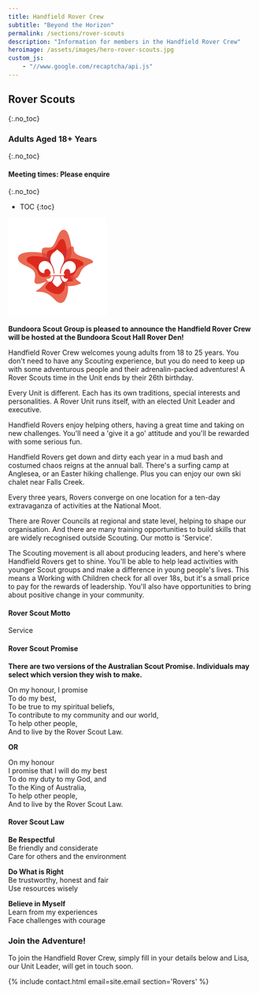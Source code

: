 ```yaml
---
title: Handfield Rover Crew
subtitle: "Beyond the Horizon"
permalink: /sections/rover-scouts
description: "Information for members in the Handfield Rover Crew"
heroimage: /assets/images/hero-rover-scouts.jpg
custom_js:
    - "//www.google.com/recaptcha/api.js"
---
```


## Rover Scouts
{:.no_toc}

### Adults Aged 18+ Years
{:.no_toc}

#### Meeting times: Please enquire
{:.no_toc}

- TOC
{:toc}

<img class="float-right" src="/assets/images/logo-rover-scouts.png" />

**Bundoora Scout Group is pleased to announce the Handfield Rover Crew will be hosted at the Bundoora Scout Hall Rover Den!**

Handfield Rover Crew welcomes young adults from 18 to 25 years. You don't need to have any Scouting experience, but you do need to keep up with some adventurous people and their adrenalin-packed adventures! A Rover Scouts time in the Unit ends by their 26th birthday.

Every Unit is different. Each has its own traditions, special interests and personalities. A Rover Unit runs itself, with an elected Unit Leader and executive.

Handfield Rovers enjoy helping others, having a great time and taking on new challenges. You'll need a 'give it a go' attitude and you'll be rewarded with some serious fun.

Handfield Rovers get down and dirty each year in a mud bash and costumed chaos reigns at the annual ball. There's a surfing camp at Anglesea, or an Easter hiking challenge. Plus you can enjoy our own ski chalet near Falls Creek.

Every three years, Rovers converge on one location for a ten-day extravaganza of activities at the National Moot.

There are Rover Councils at regional and state level, helping to shape our organisation. And there are many training opportunities to build skills that are widely recognised outside Scouting. Our motto is 'Service'.

The Scouting movement is all about producing leaders, and here's where Handfield Rovers get to shine. You'll be able to help lead activities with younger Scout groups and make a difference in young people's lives. This means a Working with Children check for all over 18s, but it's a small price to pay for the rewards of leadership. You'll also have opportunities to bring about positive change in your community.

#### Rover Scout Motto

Service

#### Rover Scout Promise

**There are two versions of the Australian Scout Promise. Individuals may select which version they wish to make.**

On my honour, I promise  
To do my best,  
To be true to my spiritual beliefs,  
To contribute to my community and our world,  
To help other people,  
And to live by the Rover Scout Law.  

**OR**

On my honour  
I promise that I will do my best  
To do my duty to my God, and  
To the King of Australia,  
To help other people,  
And to live by the Rover Scout Law.  

#### Rover Scout Law

**Be Respectful**  
Be friendly and considerate  
Care for others and the environment  

**Do What is Right**  
Be trustworthy, honest and fair  
Use resources wisely  

**Believe in Myself**  
Learn from my experiences  
Face challenges with courage  

### Join the Adventure!

To join the Handfield Rover Crew, simply fill in your details below and Lisa, our Unit Leader, will get in touch soon.

{% include contact.html email=site.email section='Rovers' %}